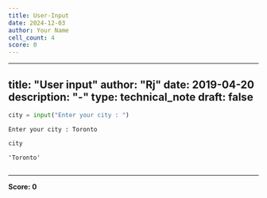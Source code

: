 ```yaml
---
title: User-Input
date: 2024-12-03
author: Your Name
cell_count: 4
score: 0
---
```


---
title: "User input"
author: "Rj"
date: 2019-04-20
description: "-"
type: technical_note
draft: false
---

```python
city = input("Enter your city : ")
```

    Enter your city : Toronto



```python
city
```




    'Toronto'




```python

```


---
**Score: 0**